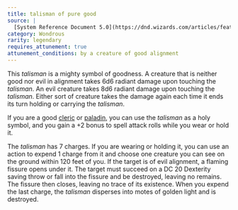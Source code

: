 ```yaml
---
title: talisman of pure good
source: |
  [System Reference Document 5.0](https://dnd.wizards.com/articles/features/systems-reference-document-srd)
category: Wondrous
rarity: legendary
requires_attunement: true
attunement_conditions: by a creature of good alignment
---
```


This *talisman* is a mighty symbol of goodness. A creature that is neither good nor evil in alignment takes 6d6 radiant damage upon touching the *talisman*. An evil creature takes 8d6 radiant damage upon touching the *talisman*. Either sort of creature takes the damage again each time it ends its turn holding or carrying the *talisman*.

If you are a good [cleric](/classes/cleric/) or [paladin](/classes/paladin/), you can use the *talisman* as a holy symbol, and you gain a +2 bonus to spell attack rolls while you wear or hold it.

The *talisman* has 7 charges. If you are wearing or holding it, you can use an action to expend 1 charge from it and choose one creature you can see on the ground within 120 feet of you. If the target is of evil alignment, a flaming fissure opens under it. The target must succeed on a DC 20 Dexterity saving throw or fall into the fissure and be destroyed, leaving no remains. The fissure then closes, leaving no trace of its existence. When you expend the last charge, the *talisman* disperses into motes of golden light and is destroyed.
